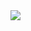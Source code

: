 
<img src="https://cdn.discordapp.com/attachments/698904482288762930/1044612406774603817/IMG_2018.jpg" />
